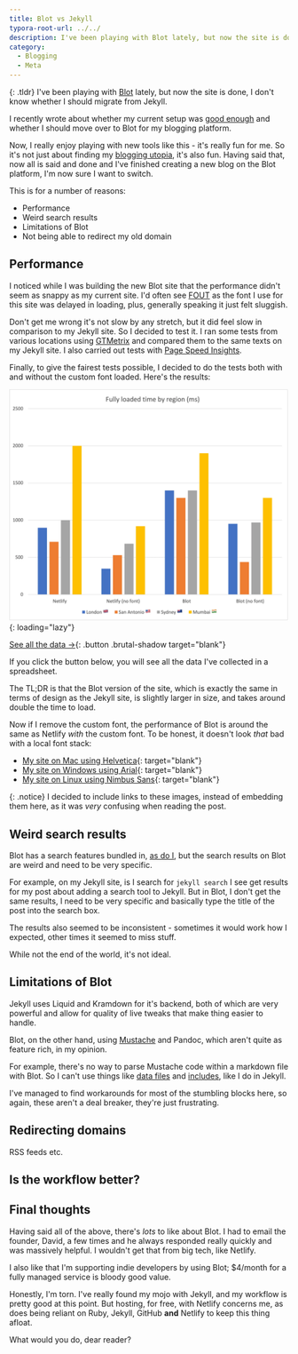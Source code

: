 ```yaml
---
title: Blot vs Jekyll
typora-root-url: ../../
description: I've been playing with Blot lately, but now the site is done, I don't know whether I should migrate from Jekyll.
category:
  - Blogging
  - Meta
---
```


{: .tldr}
I've been playing with [Blot](https://blog.im) lately, but now the site is done, I don't know whether I should migrate from Jekyll.

I recently wrote about whether my current setup was [good enough](https://kevquirk.com/is-good-enough-good-enough/) and whether I should move over to Blot for my blogging platform.

Now, I really enjoy playing with new tools like this - it's really fun for me. So it's not just about finding my [blogging utopia](https://kevquirk.com/my-blogging-utopia/), it's also fun. Having said that, now all is said and done and I've finished creating a new blog on the Blot platform, I'm now sure I want to switch.

This is for a number of reasons:

* Performance
* Weird search results
* Limitations of Blot
* Not being able to redirect my old domain

## Performance

I noticed while I was building the new Blot site that the performance didn't seem as snappy as my current site. I'd often see [FOUT](https://en.wikipedia.org/wiki/Flash_of_unstyled_content) as the font I use for this site was delayed in loading, plus, generally speaking it just felt sluggish.

Don't get me wrong it's not slow by any stretch, but it did feel slow in comparison to my Jekyll site. So I decided to test it. I ran some tests from various locations using [GTMetrix](https://gtmetrix.com) and compared them to the same texts on my Jekyll site. I also carried out tests with [Page Speed Insights](https://pagespeed.web.dev).

Finally, to give the fairest tests possible, I decided to do the tests both with and without the custom font loaded. Here's the results:

![blot-vs-jekyll-performance-graph](/assets/images/blot-vs-jekyll-performance-graph.webp){: loading="lazy"}

[See all the data →](https://sheet.zohopublic.eu/sheet/published/5wxl37a5a4123f81b4a809d7f19bc699db0a9){: .button .brutal-shadow target="blank"}

If you click the button below, you will see all the data I've collected in a spreadsheet.

The TL;DR is that the Blot version of the site, which is exactly the same in terms of design as the Jekyll site, is slightly larger in size, and takes around double the time to load.

Now if I remove the custom font, the performance of Blot is around the same as Netlify *with* the custom font. To be honest, it doesn't look *that* bad with a local font stack:

* [My site on Mac using Helvetica](/assets/images/brutal-site-mac-helvetica.webp){: target="blank"}
* [My site on Windows using Arial](/assets/images/brutal-site-windows-arial.webp){: target="blank"}
* [My site on Linux using Nimbus Sans](/assets/images/brutal-site-linux-nimbus.webp){: target="blank"}

{: .notice}
I decided to include links to these images, instead of embedding them here, as it was *very* confusing when reading the post.

## Weird search results

Blot has a search features bundled in, [as do I](https://kevquirk.com/how-to-add-search-jekyll/), but the search results on Blot are weird and need to be very specific.

For example, on my Jekyll site, is I search for `jekyll search` I see get results for my post about adding a search tool to Jekyll. But in Blot, I don't get the same results, I need to be very specific and basically type the title of the post into the search box.

The results also seemed to be inconsistent - sometimes it would work how I expected, other times it seemed to miss stuff.

While not the end of the world, it's not ideal.

## Limitations of Blot

Jekyll uses Liquid and Kramdown for it's backend, both of which are very powerful and allow for quality of live tweaks that make thing easier to handle.

Blot, on the other hand, using [Mustache](http://mustache.github.io) and Pandoc, which aren't quite as feature rich, in my opinion. 

For example, there's no way to parse Mustache code within a markdown file with Blot. So I can't use things like [data files](https://kevquirk.com/can-i-use-data-files/) and [includes](https://kevquirk.com/how-i-manage-jekyll-content/), like I do in Jekyll.

I've managed to find workarounds for most of the stumbling blocks here, so again, these aren't a deal breaker, they're just frustrating.

## Redirecting domains

RSS feeds etc.

## Is the workflow better?

## Final thoughts

Having said all of the above, there's *lots* to like about Blot. I had to email the founder, David, a few times and he always responded really quickly and was massively helpful. I wouldn't get that from big tech, like Netlify.

I also like that I'm supporting indie developers by using Blot; $4/month for a fully managed service is bloody good value.

Honestly, I'm torn. I've really found my mojo with Jekyll, and my workflow is pretty good at this point. But hosting, for free, with Netlify concerns me, as does being reliant on Ruby, Jekyll, GitHub **and** Netlify to keep this thing afloat.

What would you do, dear reader?

